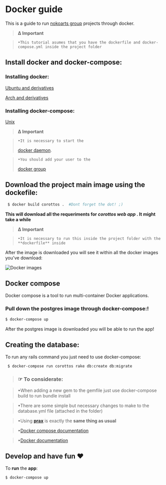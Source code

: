 # Docker guide
This is a guide to run [nokoarts group](http://nokoarts.com/) projects through docker.

> **Δ Important**

> 	  •This tutorial asumes that you have the dockerfile and docker-compose.yml inside the project folder

## Install docker and docker-compose:

### Installing docker:

[Ubuntu and derivatives](https://docs.docker.com/engine/installation/linux/ubuntulinux/)

[Arch and derivatives](https://docs.docker.com/engine/installation/linux/archlinux/)

### Installing docker-compose:

[Unix](https://docs.docker.com/compose/install/)

> **Δ Important**

> 	  •It is necessary to start the
> [docker daemon](https://docs.docker.com/engine/admin/systemd/).

>     •You should add your user to the 
> [docker group](https://docs.docker.com/engine/installation/linux/ubuntulinux/#create-a-docker-group) 

## Download the project main image using the dockefile:
```sh
 $ docker build corottos .  #Dont forget the dot! ;)
```
**This will download all the requeriments for _corottos web app_ . It might take a while**

> **Δ Important**

>     •It is necessary to run this inside the project folder with the **dockerfile** inside

After the image is downloaded you will see it within all the docker images you've download:

![Docker images](https://raw.githubusercontent.com/kevteg/nokoarts-docker-guide/master/images/Screenshot_20160527_231731.png)

## Docker compose
Docker compose is a tool to run multi-container Docker applications. 

### Pull down the postgres image through docker-compose:!
```sh
$ docker-compose up
```
After the postgres image is downloaded you will be able to run the app!

## Creating the database:

To run any rails command you just need to use docker-compose:
```sh
 $ docker-compose run corottos rake db:create db:migrate
```


> ### ☞ To considerate:

>    •When adding a new gem to the gemfile just use docker-compose build to run bundle install

>    •There are some simple but necessary changes to make to the database.yml file (attached in the folder)

>    •Using **[prax](https://github.com/ysbaddaden/prax)** is exactly the **same thing as usual**

>    •[Docker compose documentation](https://docs.docker.com/compose/)

>    •[Docker documentation](https://docs.docker.com/engine/quickstart/)

## Develop and have fun ♥

To **run** the **app**:

```sh
$ docker-compose up
```
